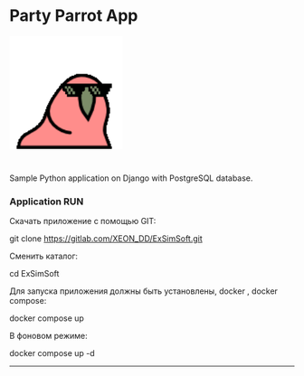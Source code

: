 <h1>Party Parrot App</h1>

<img src='./party-parrot.gif' alt='parrot' height="200" width="200">
<br>
<br>
<h3></h3>

Sample Python application on Django with PostgreSQL database.

<h3> Application RUN </h3>

Скачать приложение с помощью GIT:

git clone  https://gitlab.com/XEON_DD/ExSimSoft.git

Сменить каталог: 

cd ExSimSoft
 
Для запуска приложения должны быть установлены, docker , docker compose:

docker compose up 

В фоновом режиме: 

docker compose up -d
____
